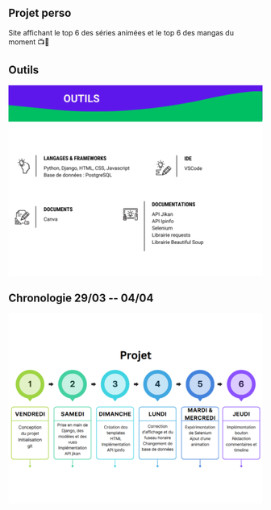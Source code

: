 ## Projet perso
Site affichant le top 6 des séries animées et le top 6 des mangas du moment 📺📖
## Outils
![](outils.png)
## Chronologie 29/03 -- 04/04
![](timeline.png)
